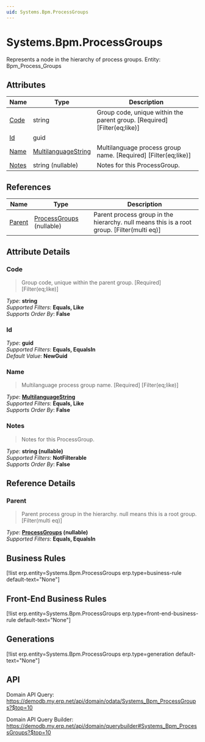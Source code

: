```yaml
---
uid: Systems.Bpm.ProcessGroups
---
```

# Systems.Bpm.ProcessGroups

Represents a node in the hierarchy of process groups. Entity: Bpm_Process_Groups

## Attributes

| Name | Type | Description |
| ---- | ---- | --- |
| [Code](Systems.Bpm.ProcessGroups.md#code) | string | Group code, unique within the parent group. [Required] [Filter(eq;like)] 
| [Id](Systems.Bpm.ProcessGroups.md#id) | guid |  
| [Name](Systems.Bpm.ProcessGroups.md#name) | [MultilanguageString](../data-types.md#multilanguagestring) | Multilanguage process group name. [Required] [Filter(eq;like)] 
| [Notes](Systems.Bpm.ProcessGroups.md#notes) | string (nullable) | Notes for this ProcessGroup. 

## References

| Name | Type | Description |
| ---- | ---- | --- |
| [Parent](Systems.Bpm.ProcessGroups.md#parent) | [ProcessGroups](Systems.Bpm.ProcessGroups.md) (nullable) | Parent process group in the hierarchy. null means this is a root group. [Filter(multi eq)] |


## Attribute Details

### Code

> Group code, unique within the parent group. [Required] [Filter(eq;like)]

_Type_: **string**  
_Supported Filters_: **Equals, Like**  
_Supports Order By_: **False**  

### Id

_Type_: **guid**  
_Supported Filters_: **Equals, EqualsIn**  
_Default Value_: **NewGuid**  

### Name

> Multilanguage process group name. [Required] [Filter(eq;like)]

_Type_: **[MultilanguageString](../data-types.md#multilanguagestring)**  
_Supported Filters_: **Equals, Like**  
_Supports Order By_: **False**  

### Notes

> Notes for this ProcessGroup.

_Type_: **string (nullable)**  
_Supported Filters_: **NotFilterable**  
_Supports Order By_: **False**  


## Reference Details

### Parent

> Parent process group in the hierarchy. null means this is a root group. [Filter(multi eq)]

_Type_: **[ProcessGroups](Systems.Bpm.ProcessGroups.md) (nullable)**  
_Supported Filters_: **Equals, EqualsIn**  



## Business Rules

[!list erp.entity=Systems.Bpm.ProcessGroups erp.type=business-rule default-text="None"]

## Front-End Business Rules

[!list erp.entity=Systems.Bpm.ProcessGroups erp.type=front-end-business-rule default-text="None"]

## Generations

[!list erp.entity=Systems.Bpm.ProcessGroups erp.type=generation default-text="None"]

## API

Domain API Query:
<https://demodb.my.erp.net/api/domain/odata/Systems_Bpm_ProcessGroups?$top=10>

Domain API Query Builder:
<https://demodb.my.erp.net/api/domain/querybuilder#Systems_Bpm_ProcessGroups?$top=10>

